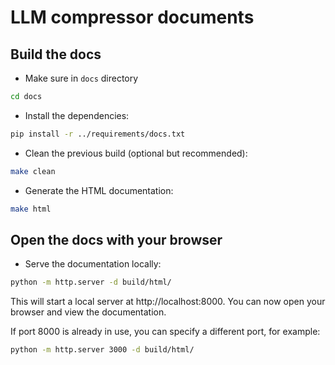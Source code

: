 # LLM compressor documents

## Build the docs

- Make sure in `docs` directory

```bash
cd docs
```

- Install the dependencies:

```bash
pip install -r ../requirements/docs.txt
```

- Clean the previous build (optional but recommended):

```bash
make clean
```

- Generate the HTML documentation:

```bash
make html
```

## Open the docs with your browser

- Serve the documentation locally:

```bash
python -m http.server -d build/html/
```

This will start a local server at http://localhost:8000. You can now open your browser and view the documentation.

If port 8000 is already in use, you can specify a different port, for example:

```bash
python -m http.server 3000 -d build/html/
```
